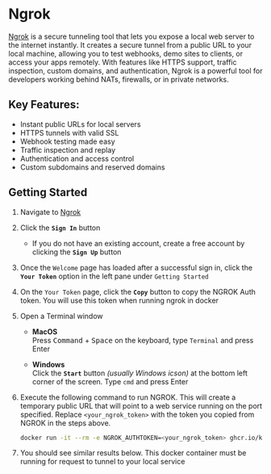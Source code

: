 # Ngrok
[Ngrok](https://ngrok.com) is a secure tunneling tool that lets you expose a local web server to the internet instantly. It creates a secure tunnel from a public URL to your local machine, allowing you to test webhooks, demo sites to clients, or access your apps remotely. With features like HTTPS support, traffic inspection, custom domains, and authentication, Ngrok is a powerful tool for developers working behind NATs, firewalls, or in private networks.


## Key Features:

* Instant public URLs for local servers
* HTTPS tunnels with valid SSL
* Webhook testing made easy
* Traffic inspection and replay
* Authentication and access control
* Custom subdomains and reserved domains


## Getting Started
1. Navigate to [Ngrok](https://ngrok.com)

2. Click the **`Sign In`** button
    - If you do not have an existing account, create a free account by clicking the **`Sign Up`** button

3. Once the `Welcome` page has loaded after a successful sign in, click the **`Your Token`** option in the left pane under `Getting Started`

4. On the `Your Token` page, click the **`Copy`** button to copy the NGROK Auth token. You will use this token when running ngrok in docker 

5. Open a Terminal window 
    - **MacOS** <br>
    Press <kbd>Command</kbd> + <kbd>Space</kbd> on the keyboard, type `Terminal` and press <kdb>Enter</kdb>

    - **Windows** <br>
    Click the **`Start`** button *(usually Windows icson)* at the bottom left corner of the screen. Type `cmd` and press <kdb>Enter</kdb>

6. Execute the following command to run NGROK. This will create a temporary public URL that will point to a web service running on the port specified. Replace `<your_ngrok_token>` with the token you copied from NGROK in the steps above.
    ```bash 
    docker run -it --rm -e NGROK_AUTHTOKEN=<your_ngrok_token> ghcr.io/kourtneya/ngrok http host.docker.internal:8084
    ```

7. You should see similar results below. This docker container must be running for request to tunnel to your local service

    